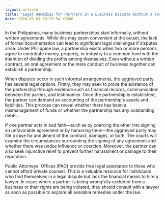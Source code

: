```yaml
---
layout: article
title: "Legal Remedies for Partners in a Business Dispute Without a Formal Agreement"
date: 2024-09-01 18:25:54 +0800
---
```


<p>In the Philippines, many business partnerships start informally, without written agreements. While this may seem convenient at the outset, the lack of formal documentation can lead to significant legal challenges if disputes arise. Under Philippine law, a partnership exists when two or more persons agree to contribute money, property, or industry to a common fund with the intention of dividing the profits among themselves. Even without a written contract, an oral agreement or the mere conduct of business together can establish a partnership.</p><p>When disputes occur in such informal arrangements, the aggrieved party has several legal options. Firstly, they may seek to prove the existence of the partnership through evidence such as financial records, communication between the parties, and testimonies. Once the partnership is established, the partner can demand an accounting of the partnership's assets and liabilities. This process can reveal whether there has been a mismanagement of funds or whether the partnership has any outstanding debts.</p><p>If one partner acts in bad faith—such as by coercing the other into signing an unfavorable agreement or by harassing them—the aggrieved party may file a case for annulment of the contract, damages, or both. The courts will examine the circumstances surrounding the signing of any agreement and whether there was undue influence or coercion. Moreover, the partner can also seek injunctive relief to prevent further harassment or damage to their reputation.</p><p>Public Attorneys' Offices (PAO) provide free legal assistance to those who cannot afford private counsel. This is a valuable resource for individuals who find themselves in a legal dispute but lack the financial means to hire a lawyer. In cases where a partner is being wrongfully excluded from a business or their rights are being violated, they should consult with a lawyer as soon as possible to explore all available remedies under the law.</p>